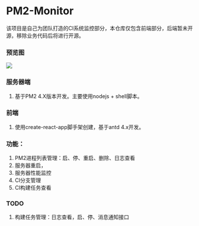 # PM2-Monitor

该项目是自己为团队打造的CI系统监控部分，本仓库仅包含前端部分，后端暂未开源，移除业务代码后将进行开源。

### 预览图
<img src="https://pacez.github.io/images/CI_MONITOR.png" />

### 服务器端
1. 基于PM2 4.X版本开发。主要使用nodejs + shell脚本。

### 前端
1. 使用create-react-app脚手架创建，基于antd 4.x开发。

### 功能：
1. PM2进程列表管理：启、停、重启、删除、日志查看
1. 服务器重启，
1. 服务器性能监控
1. CI分支管理
1. CI构建任务查看

### TODO
1. 构建任务管理：日志查看，启、停、消息通知接口 